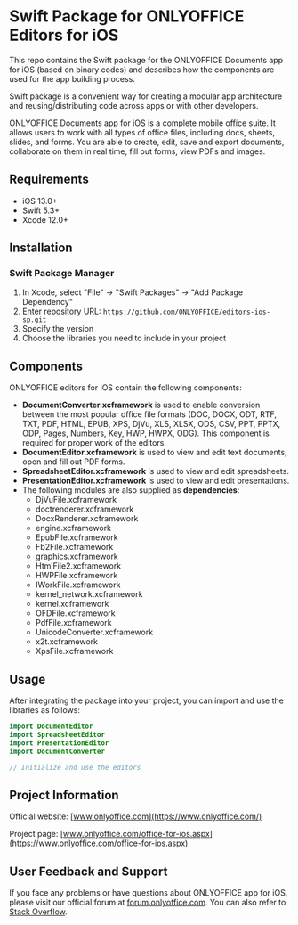 Swift Package for ONLYOFFICE Editors for iOS
==================================

This repo contains the Swift package for the ONLYOFFICE Documents app for iOS (based on binary codes) and describes how the components are used for the app building process. 

Swift package is a convenient way for creating a modular app architecture and reusing/distributing code across apps or with other developers.

ONLYOFFICE Documents app for iOS is a complete mobile office suite. It allows users to work with all types of office files, including docs, sheets, slides, and forms. You are able to create, edit, save and export documents, collaborate on them in real time, fill out forms, view PDFs and images.

## Requirements

- iOS 13.0+
- Swift 5.3+
- Xcode 12.0+

## Installation

### Swift Package Manager

1. In Xcode, select "File" → "Swift Packages" → "Add Package Dependency"
2. Enter repository URL: `https://github.com/ONLYOFFICE/editors-ios-sp.git`
3. Specify the version
4. Choose the libraries you need to include in your project

## Components

ONLYOFFICE editors for iOS contain the following components:

* __DocumentConverter.xcframework__ is used to enable conversion between the most popular office file formats (DOC, DOCX, ODT, RTF, TXT, PDF, HTML, EPUB, XPS, DjVu, XLS, XLSX, ODS, CSV, PPT, PPTX, ODP, Pages, Numbers, Key, HWP, HWPX, ODG). This component is required for proper work of the editors.
* __DocumentEditor.xcframework__ is used to view and edit text documents, open and fill out PDF forms.
* __SpreadsheetEditor.xcframework__ is used to view and edit spreadsheets.
* __PresentationEditor.xcframework__ is used to view and edit presentations.
* The following modules are also supplied as __dependencies__:
  * DjVuFile.xcframework
  * doctrenderer.xcframework
  * DocxRenderer.xcframework
  * engine.xcframework
  * EpubFile.xcframework
  * Fb2File.xcframework
  * graphics.xcframework
  * HtmlFile2.xcframework
  * HWPFile.xcframework
  * IWorkFile.xcframework
  * kernel_network.xcframework
  * kernel.xcframework
  * OFDFile.xcframework
  * PdfFile.xcframework
  * UnicodeConverter.xcframework
  * x2t.xcframework
  * XpsFile.xcframework

## Usage

After integrating the package into your project, you can import and use the libraries as follows:

```swift
import DocumentEditor
import SpreadsheetEditor
import PresentationEditor
import DocumentConverter

// Initialize and use the editors
```


## Project Information

Official website: [www.onlyoffice.com](https://www.onlyoffice.com/)

Project page: [www.onlyoffice.com/office-for-ios.aspx](https://www.onlyoffice.com/office-for-ios.aspx)

## User Feedback and Support

If you face any problems or have questions about ONLYOFFICE app for iOS, please visit our official forum at [forum.onlyoffice.com][1]. You can also refer to [Stack Overflow][2].

  [1]: https://forum.onlyoffice.com/c/mobile-apps/36
  [2]: http://stackoverflow.com/questions/tagged/onlyoffice
